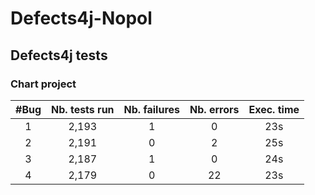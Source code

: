# Defects4j-Nopol

## Defects4j tests

### Chart project

| #Bug | Nb. tests run | Nb. failures | Nb. errors | Exec. time |
|:----:|:-------------:|:------------:|:----------:|:----------:|
| 1    | 2,193         | 1            | 0          | 23s        |
| 2    | 2,191         | 0            | 2          | 25s        |
| 3    | 2,187         | 1            | 0          | 24s        |
| 4    | 2,179         | 0            | 22         | 23s        |
